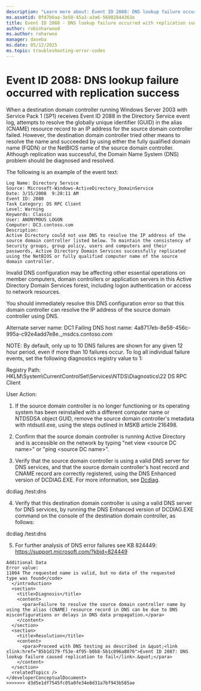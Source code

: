 ```yaml
---
description: "Learn more about: Event ID 2088: DNS lookup failure occurred with replication success"
ms.assetid: 0fd7b6aa-3e50-45a3-a3a6-56982844363e
title: Event ID 2088 - DNS lookup failure occurred with replication success
author: robinharwood
ms.author: roharwoo
manager: daveba
ms.date: 05/12/2025
ms.topic: troubleshooting-error-codes
---
```


# Event ID 2088: DNS lookup failure occurred with replication success

When a destination domain controller running Windows Server 2003 with Service Pack 1 (SP1) receives Event ID 2088 in the Directory Service event log, attempts to resolve the globally unique identifier (GUID) in the alias (CNAME) resource record to an IP address for the source domain controller failed. However, the destination domain controller tried other means to resolve the name and succeeded by using either the fully qualified domain name (FQDN) or the NetBIOS name of the source domain controller. Although replication was successful, the Domain Name System (DNS) problem should be diagnosed and resolved.

The following is an example of the event text:

```
Log Name: Directory Service
Source: Microsoft-Windows-ActiveDirectory_DomainService
Date: 3/15/2008  9:20:11 AM
Event ID: 2088
Task Category: DS RPC Client
Level: Warning
Keywords: Classic
User: ANONYMOUS LOGON
Computer: DC3.contoso.com
Description:
Active Directory could not use DNS to resolve the IP address of the source domain controller listed below. To maintain the consistency of Security groups, group policy, users and computers and their passwords, Active Directory Domain Services successfully replicated using the NetBIOS or fully qualified computer name of the source domain controller.
```

Invalid DNS configuration may be affecting other essential operations on member computers, domain controllers or application servers in this Active Directory Domain Services forest, including logon authentication or access to network resources.

You should immediately resolve this DNS configuration error so that this domain controller can resolve the IP address of the source domain controller using DNS.

Alternate server name: DC1
Failing DNS host name: 4a8717eb-8e58-456c-995a-c92e4add7e8e._msdcs.contoso.com

NOTE: By default, only up to 10 DNS failures are shown for any given 12 hour period, even if more than 10 failures occur.  To log all individual failure events, set the following diagnostics registry value to 1:

Registry Path: HKLM\System\CurrentControlSet\Services\NTDS\Diagnostics\22 DS RPC Client

User Action:

1) If the source domain controller is no longer functioning or its
operating system has been reinstalled with a different computer
name or NTDSDSA object GUID, remove the source domain controller's
metadata with ntdsutil.exe, using the steps outlined in MSKB article 216498.

2) Confirm that the source domain controller is running Active Directory and is accessible on the network by typing "net view \<source DC name>" or "ping \<source DC name>".

3) Verify that the source domain controller is using a valid DNS server for DNS services, and that the source domain controller's host record and CNAME record are correctly registered, using the DNS Enhanced version of DCDIAG.EXE. For more information, see [Dcdiag](/previous-versions/windows/it-pro/windows-server-2012-r2-and-2012/cc731968(v=ws.11)).

dcdiag /test:dns

4) Verify that this destination domain controller is using a
valid DNS server for DNS services, by running the DNS Enhanced
version of DCDIAG.EXE command on the console of the destination
domain controller, as follows:

dcdiag /test:dns

5) For further analysis of DNS error failures see KB 824449:
<https://support.microsoft.com/?kbid=824449>

```
Additional Data
Error value:
11004 The requested name is valid, but no data of the requested
type was found</code>
  </introduction>
  <section>
    <title>Diagnosis</title>
    <content>
      <para>Failure to resolve the source domain controller name by using the alias (CNAME) resource record in DNS can be due to DNS misconfigurations or delays in DNS data propagation.</para>
    </content>
  </section>
  <section>
    <title>Resolution</title>
    <content>
      <para>Proceed with DNS testing as described in &quot;<link xlink:href="85b1d179-f53e-4f95-b0b8-5b1c096a8076">Event ID 2087: DNS lookup failure caused replication to fail</link>.&quot;</para>
    </content>
  </section>
  <relatedTopics />
</developerConceptualDocument>
>>>>>>> d3d5e1df7545fc05a0fe34e8d31a7bf943b585ae
```
